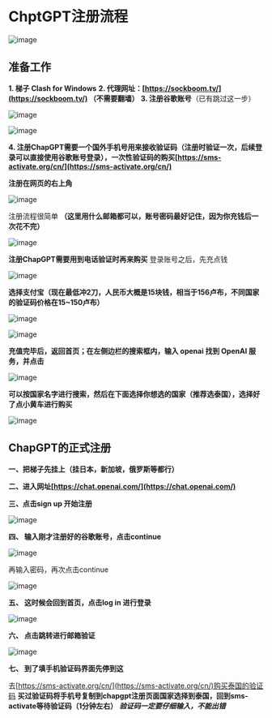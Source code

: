 # ChptGPT注册流程
![image](https://picx.zhimg.com/80/v2-9d22427751dfbb25c0373d7ee86140c9_720w.png)
## 准备工作
**1. 梯子 Clash for Windows**
**2. 代理网址：[https://sockboom.tv/](https://sockboom.tv/) （不需要翻墙）**
**3. 注册谷歌账号**（已有跳过这一步）

![image](https://picx.zhimg.com/80/v2-eb266fb43f2e3ffcd694ce203ae446ef_720w.png)

![image](https://picx.zhimg.com/80/v2-c3e870a9f79880a8195afb5f452205e9_720w.png)

**4. 注册ChapGPT需要一个国外手机号用来接收验证码（注册时验证一次，后续登录可以直接使用谷歌账号登录），一次性验证码的购买[https://sms-activate.org/cn/](https://sms-activate.org/cn/)**

**注册在网页的右上角**

![image](https://pic1.zhimg.com/80/v2-26de967931b349e602336f7f9693f2de_720w.png)

注册流程很简单 **（这里用什么邮箱都可以，账号密码最好记住，因为你充钱后一次花不完）**

![image](https://picx.zhimg.com/80/v2-3e0eef4f3a33c0c9f6e842c9f36149ab_720w.png)

**注册ChapGPT需要用到电话验证时再来购买**
登录账号之后，先充点钱

![image](https://pic1.zhimg.com/80/v2-45640affd5cfc0205d7af3f1227d4b87_720w.png)

**选择支付宝（现在最低冲2刀，人民币大概是15块钱，相当于156卢布，不同国家的验证码价格在15~150卢布）**

![image](https://pic1.zhimg.com/80/v2-45640affd5cfc0205d7af3f1227d4b87_720w.png)

![image](https://pic1.zhimg.com/80/v2-5f0550bbdbed1a0476cee43535eb1e99_720w.png)

**充值完毕后，返回首页；在左侧边栏的搜索框内，输入 openai 找到 OpenAI 服务，并点击**

![image](https://pica.zhimg.com/80/v2-e49152c990ec34408e016bc58237285c_720w.png)

**可以按国家名字进行搜索，然后在下面选择你想选的国家（推荐选泰国），选择好了点小黄车进行购买**

![image](https://picx.zhimg.com/80/v2-5e2f8f2f15ad0a5ff54ceaa79956cffc_720w.png)


## ChapGPT的正式注册

**一、把梯子先挂上（挂日本，新加坡，俄罗斯等都行）**

**二、进入网址[https://chat.openai.com/](https://chat.openai.com/)**

**三、点击sign up 开始注册**

![image](https://picx.zhimg.com/80/v2-2c05f4d7a9508ff09461446872c9d0d1_720w.png)

**四、 输入刚才注册好的谷歌账号，点击continue**

![image](https://pic1.zhimg.com/80/v2-32f8513e7a3312cc1ac050abcb33d6e2_720w.png)

再输入密码，再次点击continue

![image](https://pic1.zhimg.com/80/v2-d254871876ea42ec827bb0430b6edd95_720w.png)

**五、 这时候会回到首页，点击log in 进行登录**

![image](https://picx.zhimg.com/80/v2-6c7c7f556d81f9a5ddd5337306dcd79e_720w.png)

**六、 点击跳转进行邮箱验证**

![image](https://picx.zhimg.com/80/v2-3af9c6fd10ce9bc8db8cce797f96fed4_720w.png)

**七、 到了填手机验证码界面先停到这**

去[https://sms-activate.org/cn/](https://sms-activate.org/cn/)购买泰国的验证码
**买过验证码将手机号复制到chapgpt注册页面国家选择到泰国，回到sms-activate等待验证码（1分钟左右）**
***验证码一定要仔细输入，不能出错***

